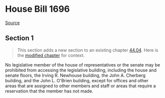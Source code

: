 # House Bill 1696

[Source](http://lawfilesext.leg.wa.gov/biennium/2021-22/Xml/Bills/House%20Bills/1696.xml)
## Section 1
> This section adds a new section to an existing chapter [44.04](/rcw/44_state_government—legislative/44.04_general_provisions.md). Here is the [modified chapter](rcw/44_state_government—legislative/44.04_general_provisions.md) for context.

No legislative member of the house of representatives or the senate may be prohibited from accessing the legislative building, including the house and senate floors, the Irving R. Newhouse building, the John A. Cherberg building, and the John L. O'Brien building, except for offices and other areas that are assigned to other members and staff or areas that require a reservation that the member has not made.

